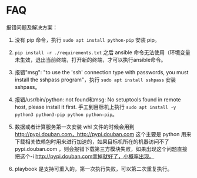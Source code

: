 # FAQ

报错问题及解决方案：

1. 没有 pip 命令，执行 `sudo apt install python-pip` 安装 pip。

2. `pip install -r ./requirements.txt` 之后 ansible 命令无法使用（环境变量未生效，退出当前终端，打开新的终端，才可以执行ansible命令。

3. 报错"msg": "to use the 'ssh' connection type with passwords, you must install the sshpass program"，执行 `sudo apt install sshpass` 安装 sshpass。

4. 报错/usr/bin/python: not found和msg: No setuptools found in remote host, please install it first. 手工到目标机上执行 `sudo apt install -y python3 python3-pip python python-pip`。

5. 数据或者计算服务第一次安装 whl 文件的时候会用到 http://pypi.douban.com，http://pypi.douban.com 这个主要是 python 用来下载相关依赖包时用来进行加速的，如果目标机所在的机器访问不了pypi.douban.com ，则会报错下载第三方模块失败，如果出现这个问题直接把这个-i http://pypi.douban.com拿掉就好了，小概率出现。

6. playbook 是支持可重入的，第一次执行失败，可以第二次重复执行。